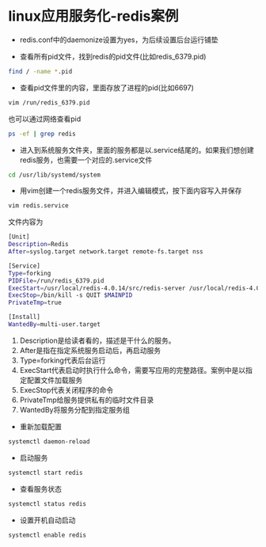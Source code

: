# linux应用服务化-redis案例

* redis.conf中的daemonize设置为yes，为后续设置后台运行铺垫

* 查看所有pid文件，找到redis的pid文件(比如redis_6379.pid)

```bash
find / -name *.pid
```

* 查看pid文件里的内容，里面存放了进程的pid(比如6697)

```bash
vim /run/redis_6379.pid
```

也可以通过网络查看pid

```bash
ps -ef | grep redis
```

* 进入到系统服务文件夹，里面的服务都是以.service结尾的。如果我们想创建redis服务，也需要一个对应的.service文件

```bash
cd /usr/lib/systemd/system
```

* 用vim创建一个redis服务文件，并进入编辑模式，按下面内容写入并保存

```bash
vim redis.service
```

文件内容为

```bash
[Unit]
Description=Redis
After=syslog.target network.target remote-fs.target nss

[Service]
Type=forking
PIDFile=/run/redis_6379.pid
ExecStart=/usr/local/redis-4.0.14/src/redis-server /usr/local/redis-4.0.14/redis.conf
ExecStop=/bin/kill -s QUIT $MAINPID
PrivateTmp=true

[Install]
WantedBy=multi-user.target
```

1. Description是给读者看的，描述是干什么的服务。
2. After是指在指定系统服务启动后，再启动服务
3. Type=forking代表后台运行
4. ExecStart代表启动时执行什么命令，需要写应用的完整路径。案例中是以指定配置文件加载服务
5. ExecStop代表关闭程序的命令
6. PrivateTmp给服务提供私有的临时文件目录
7. WantedBy将服务分配到指定服务组

* 重新加载配置

```bash
systemctl daemon-reload
```

* 启动服务

```bash
systemctl start redis
```

* 查看服务状态

```bash
systemctl status redis
```

* 设置开机自动启动

```bash
systemctl enable redis
```
